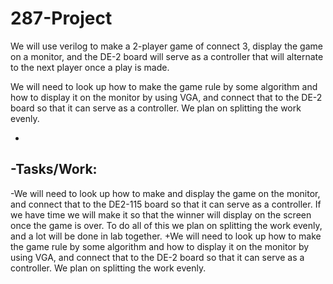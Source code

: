 287-Project
===========

We will use verilog to make a 2-player game of connect 3, display the game on a monitor, and the DE-2 board will serve as a controller that will alternate to the next player once a play is made.

We will need to look up how to make the game rule by some algorithm and how to display it on the monitor by using VGA, and connect that to the DE-2 board so that it can serve as a controller. We plan on splitting the work evenly.

-
-Tasks/Work:
-
-We will need to look up how to make and display the game on the monitor, and connect that to the DE2-115 board so that it can serve as a controller. If we have time we will make it so that the winner will display on the screen once the game is over. To do all of this we plan on splitting the work evenly, and a lot will be done in lab together. 
+We will need to look up how to make the game rule by some algorithm and how to display it on the monitor by using VGA, and connect that to the DE-2 board so that it can serve as a controller. We plan on splitting the work evenly. 
